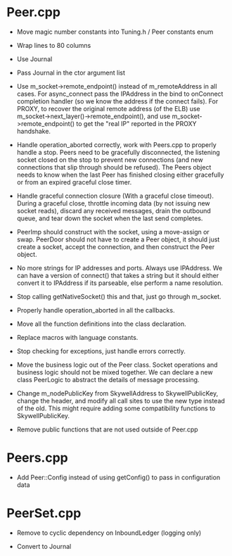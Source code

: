 # Peer.cpp

- Move magic number constants into Tuning.h / Peer constants enum 

- Wrap lines to 80 columns

- Use Journal

- Pass Journal in the ctor argument list

- Use m_socket->remote_endpoint() instead of m_remoteAddress in all cases.
  For async_connect pass the IPAddress in the bind to onConnect completion
  handler (so we know the address if the connect fails). For PROXY, to recover
  the original remote address (of the ELB) use m_socket->next_layer()->remote_endpoint(),
  and use m_socket->remote_endpoint() to get the "real IP" reported in the PROXY
  handshake.

- Handle operation_aborted correctly, work with Peers.cpp to properly handle
  a stop. Peers need to be gracefully disconnected, the listening socket closed
  on the stop to prevent new connections (and new connections that slip
  through should be refused). The Peers object needs to know when the last
  Peer has finished closing either gracefully or from an expired graceful
  close timer.

- Handle graceful connection closure (With a graceful close timeout). During
  a graceful close, throttle incoming data (by not issuing new socket reads),
  discard any received messages, drain the outbound queue, and tear down
  the socket when the last send completes.

- PeerImp should construct with the socket, using a move-assign or swap.
  PeerDoor should not have to create a Peer object, it should just create a
  socket, accept the connection, and then construct the Peer object.

- No more strings for IP addresses and ports. Always use IPAddress. We can
  have a version of connect() that takes a string but it should either convert
  it to IPAddress if its parseable, else perform a name resolution.

- Stop calling getNativeSocket() this and that, just go through m_socket.

- Properly handle operation_aborted in all the callbacks.

- Move all the function definitions into the class declaration.

- Replace macros with language constants.

- Stop checking for exceptions, just handle errors correctly.

- Move the business logic out of the Peer class. Socket operations and business
  logic should not be mixed together. We can declare a new class PeerLogic to
  abstract the details of message processing.

- Change m_nodePublicKey from SkywellAddress to SkywellPublicKey, change the
  header, and modify all call sites to use the new type instead of the old. This
  might require adding some compatibility functions to SkywellPublicKey.

- Remove public functions that are not used outside of Peer.cpp

# Peers.cpp

- Add Peer::Config instead of using getConfig() to pass in configuration data

# PeerSet.cpp

- Remove to cyclic dependency on InboundLedger (logging only)

- Convert to Journal
